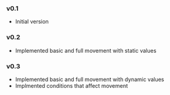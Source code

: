 ### v0.1
- Initial version

### v0.2
- Implemented basic and full movement with static values

### v0.3
- Implemented basic and full movement with dynamic values
- Implmented conditions that affect movement